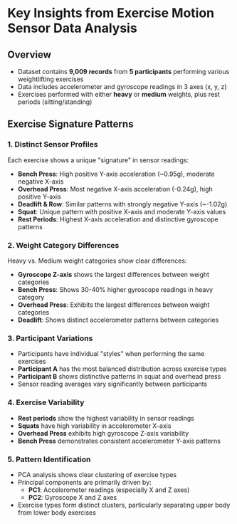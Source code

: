 
# Key Insights from Exercise Motion Sensor Data Analysis

## Overview
- Dataset contains **9,009 records** from **5 participants** performing various weightlifting exercises
- Data includes accelerometer and gyroscope readings in 3 axes (x, y, z)
- Exercises performed with either **heavy** or **medium** weights, plus rest periods (sitting/standing)

## Exercise Signature Patterns

### 1. Distinct Sensor Profiles
Each exercise shows a unique "signature" in sensor readings:
- **Bench Press**: High positive Y-axis acceleration (~0.95g), moderate negative X-axis
- **Overhead Press**: Most negative X-axis acceleration (-0.24g), high positive Y-axis
- **Deadlift & Row**: Similar patterns with strongly negative Y-axis (~-1.02g)
- **Squat**: Unique pattern with positive X-axis and moderate Y-axis values
- **Rest Periods**: Highest X-axis acceleration and distinctive gyroscope patterns

### 2. Weight Category Differences
Heavy vs. Medium weight categories show clear differences:
- **Gyroscope Z-axis** shows the largest differences between weight categories
- **Bench Press**: Shows 30-40% higher gyroscope readings in heavy category
- **Overhead Press**: Exhibits the largest differences between weight categories
- **Deadlift**: Shows distinct accelerometer patterns between categories

### 3. Participant Variations
- Participants have individual "styles" when performing the same exercises
- **Participant A** has the most balanced distribution across exercise types
- **Participant B** shows distinctive patterns in squat and overhead press
- Sensor reading averages vary significantly between participants

### 4. Exercise Variability
- **Rest periods** show the highest variability in sensor readings
- **Squats** have high variability in accelerometer X-axis
- **Overhead Press** exhibits high gyroscope Z-axis variability
- **Bench Press** demonstrates consistent accelerometer Y-axis patterns

### 5. Pattern Identification
- PCA analysis shows clear clustering of exercise types
- Principal components are primarily driven by:
  - **PC1**: Accelerometer readings (especially X and Z axes)
  - **PC2**: Gyroscope X and Z axes
- Exercise types form distinct clusters, particularly separating upper body from lower body exercises
